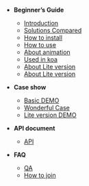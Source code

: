 <!-- docs/_sidebar.md -->

- __<span class="iconfont icon-fly"></span> Beginner’s Guide__
  - [<span class="iconfont icon-page"></span> Introduction](en/guide/introduce.md)
  - [<span class="iconfont icon-file"></span> Solutions Compared](en/guide/program.md)
  - [<span class="iconfont icon-install"></span> How to install](en/guide/installation.md)
  - [<span class="iconfont icon-matrix"></span> How to use](en/guide/useage.md)
  - [<span class="iconfont icon-fly"></span> About animation](en/guide/animate.md)
  - [<span class="iconfont icon-plugin"></span> Used in koa](en/guide/koa.md)
  - [<span class="iconfont icon-nut"></span> About Lite version](en/guide/lite.md)
  - [<span class="iconfont icon-component"></span> About Lite version](en/guide/config.md)

- __<span class="iconfont icon-alert"></span> Case show__
  - [<span class="iconfont icon-crown"></span> Basic DEMO](en/demo/normal.md)
  - [<span class="iconfont icon-router"></span> Wonderful Case](en/demo/wonderful.md)
  - [<span class="iconfont icon-satellite"></span> Lite version DEMO](en/demo/lite.md)

- __<span class="iconfont icon-atom"></span> API document__
  - [<span class="iconfont icon-atom"></span> API](en/api/api.md)

- __<span class="iconfont icon-mix"></span> FAQ__
  - [<span class="iconfont icon-mix"></span> QA](en/qa/qa.md)
  - [<span class="iconfont icon-magic"></span> How to join](en/qa/CONTRIBUTING.md)
